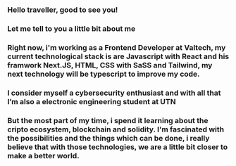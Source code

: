 ### Hello traveller, good to see you! 

### Let me tell to you a little bit about me
### Right now, i'm working as a Frontend Developer at Valtech, my current technological stack is are Javascript with React and his framwork Next.JS, HTML, CSS with SaSS and Tailwind, my next technology will be typescript to improve my code.
### I consider myself a cybersecurity enthusiast and with all that I’m also a electronic engineering student at UTN

### But the most part of my time, i spend it learning about the cripto ecosystem, blockchain and solidity. I'm fascinated with the possibilities and the things which can be done, i really believe that with those technologies, we are a little bit closer to make a better world.
### 
